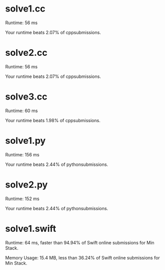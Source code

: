 # solve1.cc

Runtime: 56 ms

Your runtime beats 2.07% of cppsubmissions.

# solve2.cc

Runtime: 56 ms

Your runtime beats 2.07% of cppsubmissions.

# solve3.cc

Runtime: 60 ms

Your runtime beats 1.98% of cppsubmissions.

# solve1.py

Runtime: 156 ms

Your runtime beats 2.44% of pythonsubmissions.

# solve2.py

Runtime: 152 ms

Your runtime beats 2.44% of pythonsubmissions.

# solve1.swift

Runtime: 64 ms, faster than 94.94% of Swift online submissions for Min Stack.

Memory Usage: 15.4 MB, less than 36.24% of Swift online submissions for Min Stack.

